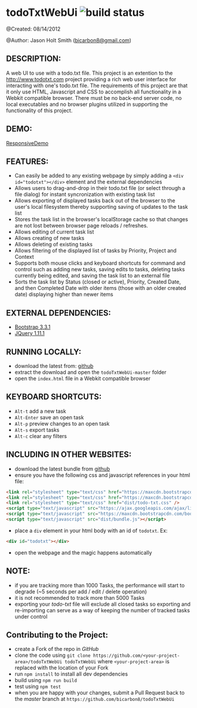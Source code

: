# todoTxtWebUi ![build status](https://travis-ci.org/bicarbon8/todoTxtWebUi.svg)

@Created: 08/14/2012

@Author: Jason Holt Smith (<bicarbon8@gmail.com>)

## DESCRIPTION:

A web UI to use with a todo.txt file.  This project is an extention to the <http://www.todotxt.com> project
providing a rich web user interface for interacting with one's todo.txt file.  The requirements of this
project are that it only use HTML, Javascript and CSS to accomplish all functionality in a Webkit
compatible browser.  There must be no back-end server code, no local executables and no browser plugins
utilized in supporting the functionality of this project.

## DEMO:

[ResponsiveDemo](https://rawgit.com/bicarbon8/todoTxtWebUi/master/index.html)

## FEATURES:

- Can easily be added to any existing webpage by simply adding a `<div id="todotxt"></div>` element and the external dependencies
- Allows users to drag-and-drop in their todo.txt file (or select through a file dialog) for instant syncronization with existing task list
- Allows exporting of displayed tasks back out of the browser to the user's local filesystem thereby supporting saving of updates to the task list
- Stores the task list in the browser's localStorage cache so that changes are not lost between browser page reloads / refreshes.
- Allows editing of current task list
- Allows creating of new tasks
- Allows deleting of existing tasks
- Allows filtering of the displayed list of tasks by Priority, Project and Context
- Supports both mouse clicks and keyboard shortcuts for command and control such as adding new tasks, saving edits to tasks, deleting tasks currently being edited, and saving the task list to an external file
- Sorts the task list by Status (closed or active), Priority, Created Date, and then Completed Date with older items (those with an older created date) displaying higher than newer items

## EXTERNAL DEPENDENCIES:

- [Bootstrap 3.3.1](http://getbootstrap.com/)
- [JQuery 1.11.1](http://jquery.com/)

## RUNNING LOCALLY:

- download the latest from: [github](https://github.com/bicarbon8/todoTxtWebUi/archive/master.zip)
- extract the download and open the `todoTxtWebUi-master` folder
- open the `index.html` file in a Webkit compatible browser

## KEYBOARD SHORTCUTS:

- `Alt-t` add a new task
- `Alt-Enter` save an open task
- `Alt-p` preview changes to an open task
- `Alt-s` export tasks
- `Alt-c` clear any filters

## INCLUDING IN OTHER WEBSITES:

- download the latest bundle from [github](https://rawgit.com/bicarbon8/todoTxtWebUi/master/dist/bundle.js)
- ensure you have the following css and javascript references in your html file:
```html
<link rel="stylesheet" type="text/css" href="https://maxcdn.bootstrapcdn.com/bootstrap/3.3.1/css/bootstrap.min.css" />
<link rel="stylesheet" type="text/css" href="https://maxcdn.bootstrapcdn.com/bootstrap/3.3.1/css/bootstrap-theme.min.css" />
<link rel="stylesheet" type="text/css" href="dist/todo-txt.css" />
<script type="text/javascript" src="https://ajax.googleapis.com/ajax/libs/jquery/1.11.1/jquery.min.js"></script>
<script type="text/javascript" src="https://maxcdn.bootstrapcdn.com/bootstrap/3.3.1/js/bootstrap.min.js"></script>
<script type="text/javascript" src="dist/bundle.js"></script>
```
- place a `div` element in your html body with an id of `todotxt`. Ex: 
```html
<div id="todotxt"></div>
```
- open the webpage and the magic happens automatically

## NOTE:
- if you are tracking more than 1000 Tasks, the performance will start to degrade (~5 seconds per add / edit / delete operation)
- it is not recommended to track more than 5000 Tasks
- exporting your _todo-txt_ file will exclude all closed tasks so exporting and re-importing can serve as a way of keeping the number of tracked tasks under control

## Contributing to the Project:

- create a Fork of the repo in _GitHub_
- clone the code using `git clone https://github.com/<your-project-area>/todoTxtWebUi todoTxtWebUi` where `<your-project-area>` is replaced with the location of your Fork
- run `npm install` to install all dev dependencies
- build using `npm run build`
- test using `npm test`
- when you are happy with your changes, submit a Pull Request back to the _master_ branch at `https://github.com/bicarbon8/todoTxtWebUi`